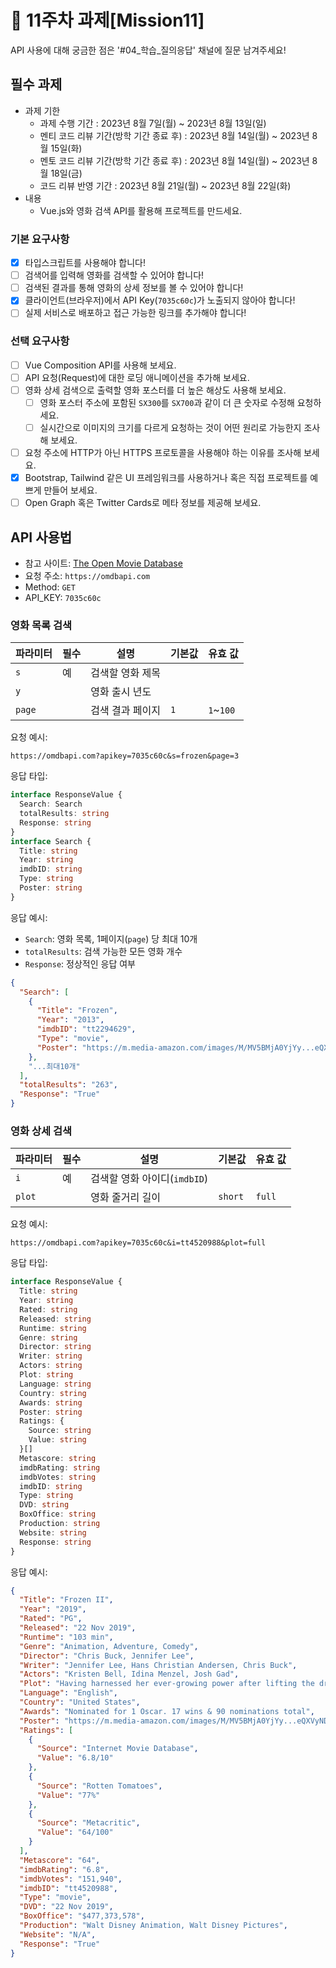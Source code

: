 # 📌 11주차 과제[Mission11]

API 사용에 대해 궁금한 점은 '#04_학습_질의응답' 채널에 질문 남겨주세요!

## 필수 과제
- 과제 기한
  - 과제 수행 기간 : 2023년 8월 7일(월) ~ 2023년 8월 13일(일)
  - 멘티 코드 리뷰 기간(방학 기간 종료 후) : 2023년 8월 14일(월) ~ 2023년 8월 15일(화)
  - 멘토 코드 리뷰 기간(방학 기간 종료 후) : 2023년 8월 14일(월) ~ 2023년 8월 18일(금)
  - 코드 리뷰 반영 기간 : 2023년 8월 21일(월) ~ 2023년 8월 22일(화)
- 내용
  - Vue.js와 영화 검색 API를 활용해 프로젝트를 만드세요.
 
### 기본 요구사항

- [X] 타입스크립트를 사용해야 합니다!
- [ ] 검색어를 입력해 영화를 검색할 수 있어야 합니다!
- [ ] 검색된 결과를 통해 영화의 상세 정보를 볼 수 있어야 합니다!
- [X] 클라이언트(브라우저)에서 API Key(`7035c60c`)가 노출되지 않아야 합니다!
- [ ] 실제 서비스로 배포하고 접근 가능한 링크를 추가해야 합니다!

### 선택 요구사항

- [ ] Vue Composition API를 사용해 보세요.
- [ ] API 요청(Request)에 대한 로딩 애니메이션을 추가해 보세요.
- [ ] 영화 상세 검색으로 출력할 영화 포스터를 더 높은 해상도 사용해 보세요.
  - [ ] 영화 포스터 주소에 포함된 `SX300`를 `SX700`과 같이 더 큰 숫자로 수정해 요청하세요.
  - [ ] 실시간으로 이미지의 크기를 다르게 요청하는 것이 어떤 원리로 가능한지 조사해 보세요.
- [ ] 요청 주소에 HTTP가 아닌 HTTPS 프로토콜을 사용해야 하는 이유를 조사해 보세요.
- [X] Bootstrap, Tailwind 같은 UI 프레임워크를 사용하거나 혹은 직접 프로젝트를 예쁘게 만들어 보세요.
- [ ] Open Graph 혹은 Twitter Cards로 메타 정보를 제공해 보세요.

## API 사용법

- 참고 사이트: [The Open Movie Database](http://omdbapi.com/)
- 요청 주소: `https://omdbapi.com`
- Method: `GET`
- API_KEY: `7035c60c`

### 영화 목록 검색

파라미터 | 필수 | 설명 | 기본값 | 유효 값
--|--|--|--|--
`s` | 예 | 검색할 영화 제목 | | 
`y` | | 영화 출시 년도 | | 
`page` | | 검색 결과 페이지 | `1` | `1`~`100`

요청 예시: 

```url
https://omdbapi.com?apikey=7035c60c&s=frozen&page=3
```

응답 타입: 

```ts
interface ResponseValue {
  Search: Search
  totalResults: string
  Response: string
}
interface Search {
  Title: string
  Year: string
  imdbID: string
  Type: string
  Poster: string
}
```

응답 예시: 

- `Search`: 영화 목록, 1페이지(`page`) 당 최대 10개
- `totalResults`: 검색 가능한 모든 영화 개수
- `Response`: 정상적인 응답 여부

```json
{
  "Search": [
    {
      "Title": "Frozen",
      "Year": "2013",
      "imdbID": "tt2294629",
      "Type": "movie",
      "Poster": "https://m.media-amazon.com/images/M/MV5BMjA0YjYy...eQXVyNDg4NjY5OTQ@._V1_SX300.jpg"
    },
    "...최대10개"
  ],
  "totalResults": "263",
  "Response": "True"
}
```

### 영화 상세 검색

파라미터 | 필수 | 설명 | 기본값 | 유효 값
--|--|--|--|--
`i` | 예 | 검색할 영화 아이디(`imdbID`) | | 
`plot` | | 영화 줄거리 길이 | `short` | `full` 

요청 예시: 

```url
https://omdbapi.com?apikey=7035c60c&i=tt4520988&plot=full
```

응답 타입:

```ts
interface ResponseValue {
  Title: string
  Year: string
  Rated: string
  Released: string
  Runtime: string
  Genre: string
  Director: string
  Writer: string
  Actors: string
  Plot: string
  Language: string
  Country: string
  Awards: string
  Poster: string
  Ratings: {
    Source: string
    Value: string
  }[]
  Metascore: string
  imdbRating: string
  imdbVotes: string
  imdbID: string
  Type: string
  DVD: string
  BoxOffice: string
  Production: string
  Website: string
  Response: string
}
```

응답 예시:

```json
{
  "Title": "Frozen II",
  "Year": "2019",
  "Rated": "PG",
  "Released": "22 Nov 2019",
  "Runtime": "103 min",
  "Genre": "Animation, Adventure, Comedy",
  "Director": "Chris Buck, Jennifer Lee",
  "Writer": "Jennifer Lee, Hans Christian Andersen, Chris Buck",
  "Actors": "Kristen Bell, Idina Menzel, Josh Gad",
  "Plot": "Having harnessed her ever-growing power after lifting the dreadful curse of the eternal winter in Frozen (2013),",
  "Language": "English",
  "Country": "United States",
  "Awards": "Nominated for 1 Oscar. 17 wins & 90 nominations total",
  "Poster": "https://m.media-amazon.com/images/M/MV5BMjA0YjYy...eQXVyNDg4NjY5OTQ@._V1_SX300.jpg",
  "Ratings": [
    {
      "Source": "Internet Movie Database",
      "Value": "6.8/10"
    },
    {
      "Source": "Rotten Tomatoes",
      "Value": "77%"
    },
    {
      "Source": "Metacritic",
      "Value": "64/100"
    }
  ],
  "Metascore": "64",
  "imdbRating": "6.8",
  "imdbVotes": "151,940",
  "imdbID": "tt4520988",
  "Type": "movie",
  "DVD": "22 Nov 2019",
  "BoxOffice": "$477,373,578",
  "Production": "Walt Disney Animation, Walt Disney Pictures",
  "Website": "N/A",
  "Response": "True"
}
```

